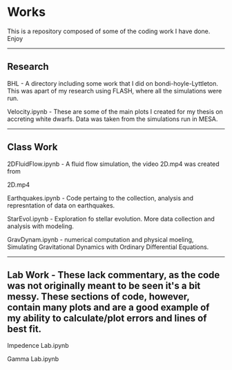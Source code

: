 # Works
This is a repository composed of some of the coding work I have done. Enjoy


--------------------------------------------------------------------------------------------------------------------------------------------------------------
Research
--------------------------------------------------------------------------------------------------------------------------------------------------------------
BHL - A directory including some work that I did on bondi-hoyle-Lyttleton. This was apart of my research using FLASH, where all the simulations were run.

Velocity.ipynb - These are some of the main plots I created for my thesis on accreting white dwarfs. Data was taken from the simulations run in MESA.



--------------------------------------------------------------------------------------------------------------------------------------------------------------
Class Work
--------------------------------------------------------------------------------------------------------------------------------------------------------------
2DFluidFlow.ipynb - A fluid flow simulation, the video 2D.mp4 was created from

2D.mp4

Earthquakes.ipynb - Code pertaing to the collection, analysis and represntation of data on earthquakes.

StarEvol.ipynb - Exploration fo stellar evolution. More data collection and analysis with modeling.

GravDynam.ipynb - numerical computation and physical moeling, Simulating Gravitational Dynamics with Ordinary Differential Equations.



--------------------------------------------------------------------------------------------------------------------------------------------------------------
Lab Work - These lack commentary, as the code was not originally meant to be seen it's a bit messy. These sections of code, however, 
contain many plots and are a good example of my ability to calculate/plot errors and lines of best fit.
--------------------------------------------------------------------------------------------------------------------------------------------------------------
Impedence Lab.ipynb

Gamma Lab.ipynb


